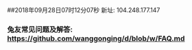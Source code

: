 ##2018年09月28日07时12分07秒 新址: 104.248.177.147
### 兔友常见问题及解答: https://github.com/wanggonging/d/blob/w/FAQ.md
